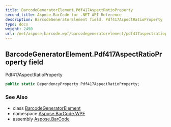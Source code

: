 ```yaml
---
title: BarcodeGeneratorElement.Pdf417AspectRatioProperty
second_title: Aspose.BarCode for .NET API Reference
description: BarcodeGeneratorElement field. Pdf417AspectRatioProperty
type: docs
weight: 2490
url: /net/aspose.barcode.wpf/barcodegeneratorelement/pdf417aspectratioproperty/
---
```

## BarcodeGeneratorElement.Pdf417AspectRatioProperty field

Pdf417AspectRatioProperty

```csharp
public static DependencyProperty Pdf417AspectRatioProperty;
```

### See Also

* class [BarcodeGeneratorElement](../)
* namespace [Aspose.BarCode.WPF](../../../aspose.barcode.wpf/)
* assembly [Aspose.BarCode](../../../)



